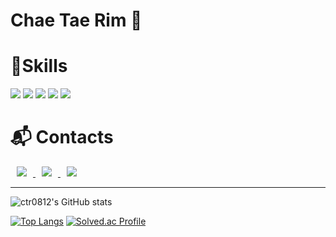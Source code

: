 # Chae Tae Rim 👋

# 💪Skills
<img src="https://img.shields.io/badge/JAVA-007396?style=for-the-badge&logo=java&logoColor=white"> <img src="https://img.shields.io/badge/Spring-6DB33F?style=for-the-badge&logo=Spring&logoColor=white">
<img src="https://img.shields.io/badge/mysql-4479A1?style=for-the-badge&logo=mysql&logoColor=white">
<img src="https://img.shields.io/badge/github-181717?style=for-the-badge&logo=github&logoColor=white">
<img src="https://img.shields.io/badge/aws-232F3E?style=for-the-badge&logo=aws&logoColor=white">

# :mailbox_with_mail: Contacts
<a href="https://velog.io/@ctr0812">
    <img 
        src="http://img.shields.io/badge/-Tech%20Blog-655ced?style=flat&logo=velog&link=https://byul91oh.tistory.com/"
        style="height : auto; margin-left : 10px; margin-right : 10px;"/>
</a> <a href="https://www.instagram.com/tim_climb97/">
    <img 
        src="http://img.shields.io/badge/-Instagram-black?style=flat&logo=Instagram&link=https://instagram.com/fivepxint/"
        style="height : auto; margin-left : 10px; margin-right : 10px;"/>
</a> <a href="mailto:quf8093@gmail.com">
    <img 
        src="https://img.shields.io/badge/Gmail-d14836?style=flat-square&logo=Gmail&logoColor=white&link=mailto:chaetaerim970812@gmail.com"
        style="height : auto; margin-left : 10px; margin-right : 10px;"/>
</a>


---
![ctr0812's GitHub stats](https://github-readme-stats.vercel.app/api?username=ctr0812&&show_icons=true&theme=merko)

[![Top Langs](https://github-readme-stats.vercel.app/api/top-langs/?username=ctr0812&layout=compact&theme=material-palenight&langs_count=8)](https://github.com/ctr0812/github-readme-stats)
[![Solved.ac Profile](http://mazassumnida.wtf/api/v2/generate_badge?boj=andy0812)](https://solved.ac/andy0812/)




